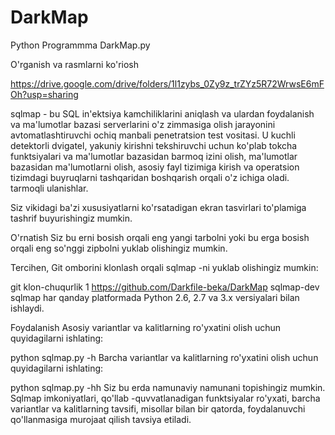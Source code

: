 # DarkMap
Python Programmma DarkMap.py

O'rganish va rasmlarni ko'riosh

https://drive.google.com/drive/folders/1l1zybs_0Zy9z_trZYz5R72WrwsE6mFOh?usp=sharing


sqlmap - bu SQL in'ektsiya kamchiliklarini aniqlash va ulardan foydalanish va ma'lumotlar bazasi serverlarini o'z zimmasiga olish jarayonini avtomatlashtiruvchi ochiq manbali penetratsion test vositasi. U kuchli detektorli dvigatel, yakuniy kirishni tekshiruvchi uchun ko'plab tokcha funktsiyalari va ma'lumotlar bazasidan barmoq izini olish, ma'lumotlar bazasidan ma'lumotlarni olish, asosiy fayl tizimiga kirish va operatsion tizimdagi buyruqlarni tashqaridan boshqarish orqali o'z ichiga oladi. tarmoqli ulanishlar.



Siz vikidagi ba'zi xususiyatlarni ko'rsatadigan ekran tasvirlari to'plamiga tashrif buyurishingiz mumkin.

O'rnatish
Siz bu erni bosish orqali eng yangi tarbolni yoki bu erga bosish orqali eng so'nggi zipbolni yuklab olishingiz mumkin.

Tercihen, Git omborini klonlash orqali sqlmap -ni yuklab olishingiz mumkin:

git klon-chuqurlik 1 https://github.com/Darkfile-beka/DarkMap sqlmap-dev
sqlmap har qanday platformada Python 2.6, 2.7 va 3.x versiyalari bilan ishlaydi.

Foydalanish
Asosiy variantlar va kalitlarning ro'yxatini olish uchun quyidagilarni ishlating:

python sqlmap.py -h
Barcha variantlar va kalitlarning ro'yxatini olish uchun quyidagilarni ishlating:

python sqlmap.py -hh
Siz bu erda namunaviy namunani topishingiz mumkin. Sqlmap imkoniyatlari, qo'llab -quvvatlanadigan funktsiyalar ro'yxati, barcha variantlar va kalitlarning tavsifi, misollar bilan bir qatorda, foydalanuvchi qo'llanmasiga murojaat qilish tavsiya etiladi.
